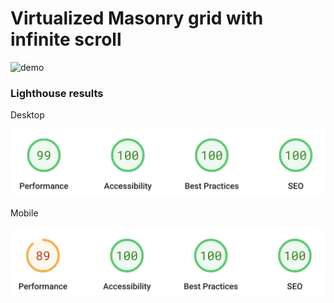 # Virtualized Masonry grid with infinite scroll

<img src="./readme-assets/demo.gif" alt="demo" style="max-width: 800px"/>

### Lighthouse results

Desktop

![](/readme-assets/lighthouse-desktop.png)

Mobile

![](/readme-assets/lighthouse-mobile.png)
